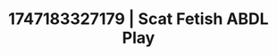 ---
categories:
- Intimate rebellion
- Babysitter scenario
- Nighttime romance
- Lace and desire
- Pillow talk
image: /assets/images/1747183327179.webp
layout: post
seo:
  description: Featured content with artistic ABDL Play, Scat Fetish. HD images available.
  keywords: ABDL Play, Scat Fetish
  og_image: /assets/images/1747183327179.webp
  schema_type: VisualArtwork
tags:
- '#1747183327179'
- ABDL Play
- Scat Fetish
title: 1747183327179 | Scat Fetish ABDL Play
---